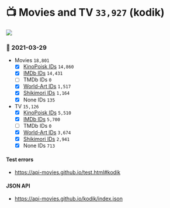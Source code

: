 # :tv: Movies and TV `33,927` (kodik)

<a href="https://API-Movies.github.io"><img src="https://API-Movies.github.io/banner.png?cache"></a>

### :date: 2021-03-29
- Movies `18,801`
  - [x] <a href="https://API-Movies.github.io/kodik/movie_kinopoisk_ids.json">KinoPoisk IDs</a> `14,860`
  - [x] <a href="https://API-Movies.github.io/kodik/movie_imdb_ids.json">IMDb IDs</a> `14,431`
  - [ ] TMDb IDs `0`
  - [x] <a href="https://API-Movies.github.io/kodik/movie_world_art_ids.json">World-Art IDs</a> `1,517`
  - [x] <a href="https://API-Movies.github.io/kodik/movie_shikimori_ids.json">Shikimori IDs</a> `1,164`
  - [x] None IDs `135`
- TV `15,126`
  - [x] <a href="https://API-Movies.github.io/kodik/tv_kinopoisk_ids.json">KinoPoisk IDs</a> `5,510`
  - [x] <a href="https://API-Movies.github.io/kodik/tv_imdb_ids.json">IMDb IDs</a> `5,700`
  - [ ] TMDb IDs `0`
  - [x] <a href="https://API-Movies.github.io/kodik/tv_world_art_ids.json">World-Art IDs</a> `3,674`
  - [x] <a href="https://API-Movies.github.io/kodik/tv_shikimori_ids.json">Shikimori IDs</a> `2,941`
  - [x] None IDs `713`
#### Test errors
- <a href='https://api-movies.github.io/test.html#kodik'>https://api-movies.github.io/test.html#kodik</a>
#### JSON API
- <a href='https://api-movies.github.io/kodik/index.json'>https://api-movies.github.io/kodik/index.json</a>
